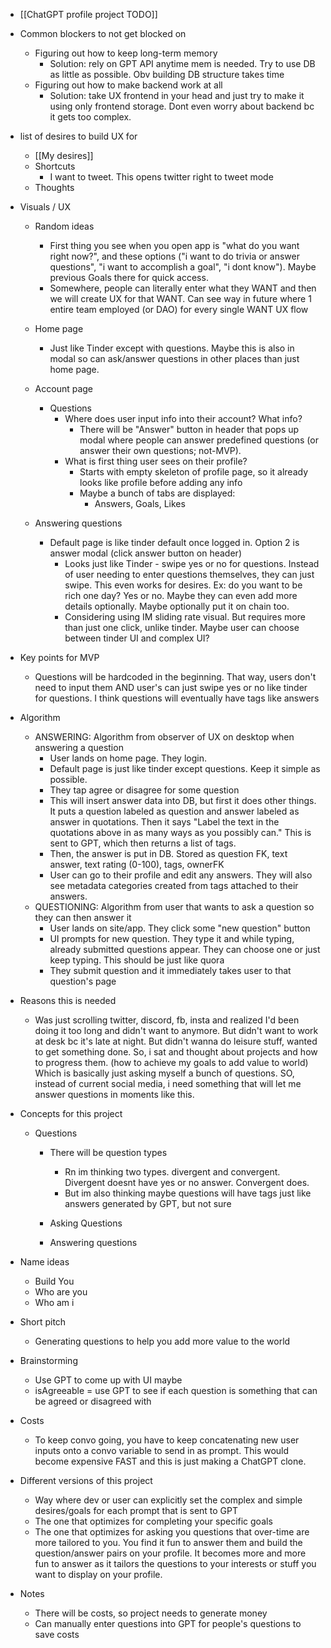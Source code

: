   * [[ChatGPT profile project TODO]]
  * Common blockers to not get blocked on
    * Figuring out how to keep long-term memory
      * Solution: rely on GPT API anytime mem is needed. Try to use DB as little as possible. Obv building DB structure takes time
    * Figuring out how to make backend work at all
      * Solution: take UX frontend in your head and just try to make it using only frontend storage. Dont even worry about backend bc it gets too complex.
  * list of desires to build UX for
    * [[My desires]]
    * Shortcuts
      * I want to tweet. This opens twitter right to tweet mode
    * Thoughts

  * Visuals / UX
    * Random ideas

      * First thing you see when you open app is "what do you want right now?", and these options ("i want to do trivia or answer questions", "i want to accomplish a goal", "i dont know"). Maybe previous Goals there for quick access. 
      * Somewhere, people can literally enter what they WANT and then we will create UX for that WANT. Can see way in future where 1 entire team employed (or DAO) for every single WANT UX flow
    * Home page
      * Just like Tinder except with questions. Maybe this is also in modal so can ask/answer questions in other places than just home page.
    * Account page
      * Questions
        * Where does user input info into their account? What info?
          * There will be "Answer" button in header that pops up modal where people can answer predefined questions (or answer their own questions; not-MVP).
        * What is first thing user sees on their profile?
          * Starts with empty skeleton of profile page, so it already looks like profile before adding any info
          * Maybe a bunch of tabs are displayed:
            * Answers, Goals, Likes
    * Answering questions
      * Default page is like tinder default once logged in. Option 2 is answer modal (click answer button on header)
        * Looks just like Tinder - swipe yes or no for questions. Instead of user needing to enter questions themselves, they can just swipe. This even works for desires. Ex: do you want to be rich one day? Yes or no. Maybe they can even add more details optionally. Maybe optionally put it on chain too.
        * Considering using IM sliding rate visual. But requires more than just one click, unlike tinder. Maybe user can choose between tinder UI and complex UI?
  * Key points for MVP
    * Questions will be hardcoded in the beginning. That way, users don't need to input them AND user's can just swipe yes or no like tinder for questions. I think questions will eventually have tags like answers
  * Algorithm
    * ANSWERING: Algorithm from observer of UX on desktop when answering a question
      * User lands on home page. They login.
      * Default page is just like tinder except questions. Keep it simple as possible.
      * They tap agree or disagree for some question
      * This will insert answer data into DB, but first it does other things. It puts a question labeled as question and answer labeled as answer in quotations. Then it says "Label the text in the quotations above in as many ways as you possibly can." This is sent to GPT, which then returns a list of tags. 
      * Then, the answer is put in DB. Stored as question FK, text answer, text rating (0-100), tags, ownerFK
      * User can go to their profile and edit any answers. They will also see metadata categories created from tags attached to their answers.
    * QUESTIONING: Algorithm from user that wants to ask a question so they can then answer it
      * User lands on site/app. They click some "new question" button
      * UI prompts for new question. They type it and while typing, already submitted questions appear. They can choose one or just keep typing. This should be just like quora
      * They submit question and it immediately takes user to that question's page
  * Reasons this is needed

    * Was just scrolling twitter, discord, fb, insta and realized I'd been doing it too long and didn't want to anymore. But didn't want to work at desk bc it's late at night. But didn't wanna do leisure stuff, wanted to get something done. So, i sat and thought about projects and how to progress them. (how to achieve my goals to add value to world) Which is basically just asking myself a bunch of questions. SO, instead of current social media, i need something that will let me answer questions in moments like this. 
  * Concepts for this project
    * Questions
      * There will be question types
        * Rn im thinking two types. divergent and convergent. Divergent doesnt have yes or no answer. Convergent does. 
        * But im also thinking maybe questions will have tags just like answers generated by GPT, but not sure
      * Asking Questions

      * Answering questions
  * Name ideas
    * Build You
    * Who are you
    * Who am i
  * Short pitch
    * Generating questions to help you add more value to the world
  * Brainstorming
    * Use GPT to come up with UI maybe
    * isAgreeable = use GPT to see if each question is something that can be agreed or disagreed with
  * Costs
    * To keep convo going, you have to keep concatenating new user inputs onto a convo variable to send in as prompt. This would become expensive FAST and this is just making a ChatGPT clone.
  * Different versions of this project
    * Way where dev or user can explicitly set the complex and simple desires/goals for each prompt that is sent to GPT
    * The one that optimizes for completing your specific goals
    * The one that optimizes for asking you questions that over-time are more tailored to you. You find it fun to answer them and build the question/answer pairs on your profile. It becomes more and more fun to answer as it tailors the questions to your interests or stuff you want to display on your profile.
  * Notes
    * There will be costs, so project needs to generate money
    * Can manually enter questions into GPT for people's questions to save costs